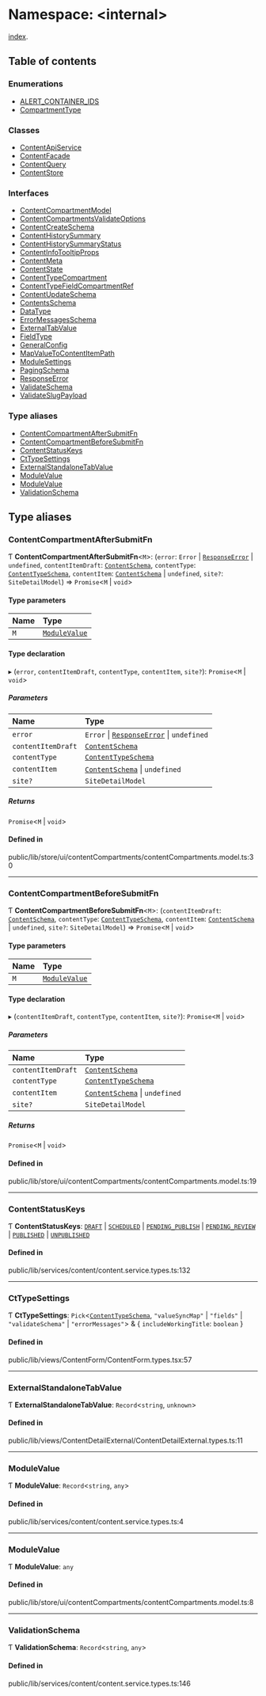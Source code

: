 # Namespace: <internal\>

[index](../wiki/index).<internal>

## Table of contents

### Enumerations

- [ALERT\_CONTAINER\_IDS](../wiki/index.%3Cinternal%3E.ALERT_CONTAINER_IDS)
- [CompartmentType](../wiki/index.%3Cinternal%3E.CompartmentType)

### Classes

- [ContentApiService](../wiki/index.%3Cinternal%3E.ContentApiService)
- [ContentFacade](../wiki/index.%3Cinternal%3E.ContentFacade)
- [ContentQuery](../wiki/index.%3Cinternal%3E.ContentQuery)
- [ContentStore](../wiki/index.%3Cinternal%3E.ContentStore)

### Interfaces

- [ContentCompartmentModel](../wiki/index.%3Cinternal%3E.ContentCompartmentModel)
- [ContentCompartmentsValidateOptions](../wiki/index.%3Cinternal%3E.ContentCompartmentsValidateOptions)
- [ContentCreateSchema](../wiki/index.%3Cinternal%3E.ContentCreateSchema)
- [ContentHistorySummary](../wiki/index.%3Cinternal%3E.ContentHistorySummary)
- [ContentHistorySummaryStatus](../wiki/index.%3Cinternal%3E.ContentHistorySummaryStatus)
- [ContentInfoTooltipProps](../wiki/index.%3Cinternal%3E.ContentInfoTooltipProps)
- [ContentMeta](../wiki/index.%3Cinternal%3E.ContentMeta)
- [ContentState](../wiki/index.%3Cinternal%3E.ContentState)
- [ContentTypeCompartment](../wiki/index.%3Cinternal%3E.ContentTypeCompartment)
- [ContentTypeFieldCompartmentRef](../wiki/index.%3Cinternal%3E.ContentTypeFieldCompartmentRef)
- [ContentUpdateSchema](../wiki/index.%3Cinternal%3E.ContentUpdateSchema)
- [ContentsSchema](../wiki/index.%3Cinternal%3E.ContentsSchema)
- [DataType](../wiki/index.%3Cinternal%3E.DataType)
- [ErrorMessagesSchema](../wiki/index.%3Cinternal%3E.ErrorMessagesSchema)
- [ExternalTabValue](../wiki/index.%3Cinternal%3E.ExternalTabValue)
- [FieldType](../wiki/index.%3Cinternal%3E.FieldType)
- [GeneralConfig](../wiki/index.%3Cinternal%3E.GeneralConfig)
- [MapValueToContentItemPath](../wiki/index.%3Cinternal%3E.MapValueToContentItemPath)
- [ModuleSettings](../wiki/index.%3Cinternal%3E.ModuleSettings)
- [PagingSchema](../wiki/index.%3Cinternal%3E.PagingSchema)
- [ResponseError](../wiki/index.%3Cinternal%3E.ResponseError)
- [ValidateSchema](../wiki/index.%3Cinternal%3E.ValidateSchema)
- [ValidateSlugPayload](../wiki/index.%3Cinternal%3E.ValidateSlugPayload)

### Type aliases

- [ContentCompartmentAfterSubmitFn](../wiki/index.%3Cinternal%3E#contentcompartmentaftersubmitfn)
- [ContentCompartmentBeforeSubmitFn](../wiki/index.%3Cinternal%3E#contentcompartmentbeforesubmitfn)
- [ContentStatusKeys](../wiki/index.%3Cinternal%3E#contentstatuskeys)
- [CtTypeSettings](../wiki/index.%3Cinternal%3E#cttypesettings)
- [ExternalStandaloneTabValue](../wiki/index.%3Cinternal%3E#externalstandalonetabvalue)
- [ModuleValue](../wiki/index.%3Cinternal%3E#modulevalue)
- [ModuleValue](../wiki/index.%3Cinternal%3E#modulevalue)
- [ValidationSchema](../wiki/index.%3Cinternal%3E#validationschema)

## Type aliases

### ContentCompartmentAfterSubmitFn

Ƭ **ContentCompartmentAfterSubmitFn**<`M`\>: (`error`: `Error` \| [`ResponseError`](../wiki/index.%3Cinternal%3E.ResponseError) \| `undefined`, `contentItemDraft`: [`ContentSchema`](../wiki/index.ContentSchema), `contentType`: [`ContentTypeSchema`](../wiki/index.ContentTypeSchema), `contentItem`: [`ContentSchema`](../wiki/index.ContentSchema) \| `undefined`, `site?`: `SiteDetailModel`) => `Promise`<`M` \| `void`\>

#### Type parameters

| Name | Type |
| :------ | :------ |
| `M` | [`ModuleValue`](../wiki/index.%3Cinternal%3E#modulevalue) |

#### Type declaration

▸ (`error`, `contentItemDraft`, `contentType`, `contentItem`, `site?`): `Promise`<`M` \| `void`\>

##### Parameters

| Name | Type |
| :------ | :------ |
| `error` | `Error` \| [`ResponseError`](../wiki/index.%3Cinternal%3E.ResponseError) \| `undefined` |
| `contentItemDraft` | [`ContentSchema`](../wiki/index.ContentSchema) |
| `contentType` | [`ContentTypeSchema`](../wiki/index.ContentTypeSchema) |
| `contentItem` | [`ContentSchema`](../wiki/index.ContentSchema) \| `undefined` |
| `site?` | `SiteDetailModel` |

##### Returns

`Promise`<`M` \| `void`\>

#### Defined in

public/lib/store/ui/contentCompartments/contentCompartments.model.ts:30

___

### ContentCompartmentBeforeSubmitFn

Ƭ **ContentCompartmentBeforeSubmitFn**<`M`\>: (`contentItemDraft`: [`ContentSchema`](../wiki/index.ContentSchema), `contentType`: [`ContentTypeSchema`](../wiki/index.ContentTypeSchema), `contentItem`: [`ContentSchema`](../wiki/index.ContentSchema) \| `undefined`, `site?`: `SiteDetailModel`) => `Promise`<`M` \| `void`\>

#### Type parameters

| Name | Type |
| :------ | :------ |
| `M` | [`ModuleValue`](../wiki/index.%3Cinternal%3E#modulevalue) |

#### Type declaration

▸ (`contentItemDraft`, `contentType`, `contentItem`, `site?`): `Promise`<`M` \| `void`\>

##### Parameters

| Name | Type |
| :------ | :------ |
| `contentItemDraft` | [`ContentSchema`](../wiki/index.ContentSchema) |
| `contentType` | [`ContentTypeSchema`](../wiki/index.ContentTypeSchema) |
| `contentItem` | [`ContentSchema`](../wiki/index.ContentSchema) \| `undefined` |
| `site?` | `SiteDetailModel` |

##### Returns

`Promise`<`M` \| `void`\>

#### Defined in

public/lib/store/ui/contentCompartments/contentCompartments.model.ts:19

___

### ContentStatusKeys

Ƭ **ContentStatusKeys**: [`DRAFT`](../wiki/index.ContentStatus#draft) \| [`SCHEDULED`](../wiki/index.ContentStatus#scheduled) \| [`PENDING_PUBLISH`](../wiki/index.ContentStatus#pending_publish) \| [`PENDING_REVIEW`](../wiki/index.ContentStatus#pending_review) \| [`PUBLISHED`](../wiki/index.ContentStatus#published) \| [`UNPUBLISHED`](../wiki/index.ContentStatus#unpublished)

#### Defined in

public/lib/services/content/content.service.types.ts:132

___

### CtTypeSettings

Ƭ **CtTypeSettings**: `Pick`<[`ContentTypeSchema`](../wiki/index.ContentTypeSchema), ``"valueSyncMap"`` \| ``"fields"`` \| ``"validateSchema"`` \| ``"errorMessages"``\> & { `includeWorkingTitle`: `boolean`  }

#### Defined in

public/lib/views/ContentForm/ContentForm.types.tsx:57

___

### ExternalStandaloneTabValue

Ƭ **ExternalStandaloneTabValue**: `Record`<`string`, `unknown`\>

#### Defined in

public/lib/views/ContentDetailExternal/ContentDetailExternal.types.ts:11

___

### ModuleValue

Ƭ **ModuleValue**: `Record`<`string`, `any`\>

#### Defined in

public/lib/services/content/content.service.types.ts:4

___

### ModuleValue

Ƭ **ModuleValue**: `any`

#### Defined in

public/lib/store/ui/contentCompartments/contentCompartments.model.ts:8

___

### ValidationSchema

Ƭ **ValidationSchema**: `Record`<`string`, `any`\>

#### Defined in

public/lib/services/content/content.service.types.ts:146
